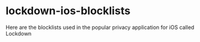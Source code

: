 # lockdown-ios-blocklists
Here are the blocklists used in the popular privacy application for iOS called Lockdown
